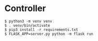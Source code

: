 # Controller

```
$ python3 -m venv venv
$ . venv/bin/activate
$ pip3 install -r requirements.txt
$ FLASK_APP=server.py python -m flask run
```
